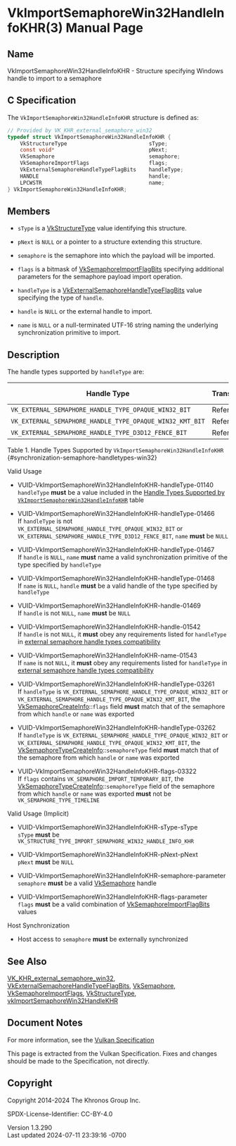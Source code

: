 # VkImportSemaphoreWin32HandleInfoKHR(3) Manual Page

## Name

VkImportSemaphoreWin32HandleInfoKHR - Structure specifying Windows
handle to import to a semaphore



## <a href="#_c_specification" class="anchor"></a>C Specification

The `VkImportSemaphoreWin32HandleInfoKHR` structure is defined as:

``` c
// Provided by VK_KHR_external_semaphore_win32
typedef struct VkImportSemaphoreWin32HandleInfoKHR {
    VkStructureType                          sType;
    const void*                              pNext;
    VkSemaphore                              semaphore;
    VkSemaphoreImportFlags                   flags;
    VkExternalSemaphoreHandleTypeFlagBits    handleType;
    HANDLE                                   handle;
    LPCWSTR                                  name;
} VkImportSemaphoreWin32HandleInfoKHR;
```

## <a href="#_members" class="anchor"></a>Members

- `sType` is a [VkStructureType](https://registry.khronos.org/vulkan/specs/1.3-extensions/man/html/VkStructureType.html) value identifying
  this structure.

- `pNext` is `NULL` or a pointer to a structure extending this
  structure.

- `semaphore` is the semaphore into which the payload will be imported.

- `flags` is a bitmask of
  [VkSemaphoreImportFlagBits](https://registry.khronos.org/vulkan/specs/1.3-extensions/man/html/VkSemaphoreImportFlagBits.html) specifying
  additional parameters for the semaphore payload import operation.

- `handleType` is a
  [VkExternalSemaphoreHandleTypeFlagBits](https://registry.khronos.org/vulkan/specs/1.3-extensions/man/html/VkExternalSemaphoreHandleTypeFlagBits.html)
  value specifying the type of `handle`.

- `handle` is `NULL` or the external handle to import.

- `name` is `NULL` or a null-terminated UTF-16 string naming the
  underlying synchronization primitive to import.

## <a href="#_description" class="anchor"></a>Description

The handle types supported by `handleType` are:

| Handle Type | Transference | Permanence Supported |
|----|----|----|
| `VK_EXTERNAL_SEMAPHORE_HANDLE_TYPE_OPAQUE_WIN32_BIT` | Reference | Temporary,Permanent |
| `VK_EXTERNAL_SEMAPHORE_HANDLE_TYPE_OPAQUE_WIN32_KMT_BIT` | Reference | Temporary,Permanent |
| `VK_EXTERNAL_SEMAPHORE_HANDLE_TYPE_D3D12_FENCE_BIT` | Reference | Temporary,Permanent |

Table 1. Handle Types Supported by `VkImportSemaphoreWin32HandleInfoKHR`
{#synchronization-semaphore-handletypes-win32}

Valid Usage

- <a href="#VUID-VkImportSemaphoreWin32HandleInfoKHR-handleType-01140"
  id="VUID-VkImportSemaphoreWin32HandleInfoKHR-handleType-01140"></a>
  VUID-VkImportSemaphoreWin32HandleInfoKHR-handleType-01140  
  `handleType` **must** be a value included in the <a
  href="https://registry.khronos.org/vulkan/specs/1.3-extensions/html/vkspec.html#synchronization-semaphore-handletypes-win32"
  target="_blank" rel="noopener">Handle Types Supported by
  <code>VkImportSemaphoreWin32HandleInfoKHR</code></a> table

- <a href="#VUID-VkImportSemaphoreWin32HandleInfoKHR-handleType-01466"
  id="VUID-VkImportSemaphoreWin32HandleInfoKHR-handleType-01466"></a>
  VUID-VkImportSemaphoreWin32HandleInfoKHR-handleType-01466  
  If `handleType` is not
  `VK_EXTERNAL_SEMAPHORE_HANDLE_TYPE_OPAQUE_WIN32_BIT` or
  `VK_EXTERNAL_SEMAPHORE_HANDLE_TYPE_D3D12_FENCE_BIT`, `name` **must**
  be `NULL`

- <a href="#VUID-VkImportSemaphoreWin32HandleInfoKHR-handleType-01467"
  id="VUID-VkImportSemaphoreWin32HandleInfoKHR-handleType-01467"></a>
  VUID-VkImportSemaphoreWin32HandleInfoKHR-handleType-01467  
  If `handle` is `NULL`, `name` **must** name a valid synchronization
  primitive of the type specified by `handleType`

- <a href="#VUID-VkImportSemaphoreWin32HandleInfoKHR-handleType-01468"
  id="VUID-VkImportSemaphoreWin32HandleInfoKHR-handleType-01468"></a>
  VUID-VkImportSemaphoreWin32HandleInfoKHR-handleType-01468  
  If `name` is `NULL`, `handle` **must** be a valid handle of the type
  specified by `handleType`

- <a href="#VUID-VkImportSemaphoreWin32HandleInfoKHR-handle-01469"
  id="VUID-VkImportSemaphoreWin32HandleInfoKHR-handle-01469"></a>
  VUID-VkImportSemaphoreWin32HandleInfoKHR-handle-01469  
  If `handle` is not `NULL`, `name` **must** be `NULL`

- <a href="#VUID-VkImportSemaphoreWin32HandleInfoKHR-handle-01542"
  id="VUID-VkImportSemaphoreWin32HandleInfoKHR-handle-01542"></a>
  VUID-VkImportSemaphoreWin32HandleInfoKHR-handle-01542  
  If `handle` is not `NULL`, it **must** obey any requirements listed
  for `handleType` in <a
  href="https://registry.khronos.org/vulkan/specs/1.3-extensions/html/vkspec.html#external-semaphore-handle-types-compatibility"
  target="_blank" rel="noopener">external semaphore handle types
  compatibility</a>

- <a href="#VUID-VkImportSemaphoreWin32HandleInfoKHR-name-01543"
  id="VUID-VkImportSemaphoreWin32HandleInfoKHR-name-01543"></a>
  VUID-VkImportSemaphoreWin32HandleInfoKHR-name-01543  
  If `name` is not `NULL`, it **must** obey any requirements listed for
  `handleType` in <a
  href="https://registry.khronos.org/vulkan/specs/1.3-extensions/html/vkspec.html#external-semaphore-handle-types-compatibility"
  target="_blank" rel="noopener">external semaphore handle types
  compatibility</a>

- <a href="#VUID-VkImportSemaphoreWin32HandleInfoKHR-handleType-03261"
  id="VUID-VkImportSemaphoreWin32HandleInfoKHR-handleType-03261"></a>
  VUID-VkImportSemaphoreWin32HandleInfoKHR-handleType-03261  
  If `handleType` is
  `VK_EXTERNAL_SEMAPHORE_HANDLE_TYPE_OPAQUE_WIN32_BIT` or
  `VK_EXTERNAL_SEMAPHORE_HANDLE_TYPE_OPAQUE_WIN32_KMT_BIT`, the
  [VkSemaphoreCreateInfo](https://registry.khronos.org/vulkan/specs/1.3-extensions/man/html/VkSemaphoreCreateInfo.html)::`flags` field
  **must** match that of the semaphore from which `handle` or `name` was
  exported

- <a href="#VUID-VkImportSemaphoreWin32HandleInfoKHR-handleType-03262"
  id="VUID-VkImportSemaphoreWin32HandleInfoKHR-handleType-03262"></a>
  VUID-VkImportSemaphoreWin32HandleInfoKHR-handleType-03262  
  If `handleType` is
  `VK_EXTERNAL_SEMAPHORE_HANDLE_TYPE_OPAQUE_WIN32_BIT` or
  `VK_EXTERNAL_SEMAPHORE_HANDLE_TYPE_OPAQUE_WIN32_KMT_BIT`, the
  [VkSemaphoreTypeCreateInfo](https://registry.khronos.org/vulkan/specs/1.3-extensions/man/html/VkSemaphoreTypeCreateInfo.html)::`semaphoreType`
  field **must** match that of the semaphore from which `handle` or
  `name` was exported

- <a href="#VUID-VkImportSemaphoreWin32HandleInfoKHR-flags-03322"
  id="VUID-VkImportSemaphoreWin32HandleInfoKHR-flags-03322"></a>
  VUID-VkImportSemaphoreWin32HandleInfoKHR-flags-03322  
  If `flags` contains `VK_SEMAPHORE_IMPORT_TEMPORARY_BIT`, the
  [VkSemaphoreTypeCreateInfo](https://registry.khronos.org/vulkan/specs/1.3-extensions/man/html/VkSemaphoreTypeCreateInfo.html)::`semaphoreType`
  field of the semaphore from which `handle` or `name` was exported
  **must** not be `VK_SEMAPHORE_TYPE_TIMELINE`

Valid Usage (Implicit)

- <a href="#VUID-VkImportSemaphoreWin32HandleInfoKHR-sType-sType"
  id="VUID-VkImportSemaphoreWin32HandleInfoKHR-sType-sType"></a>
  VUID-VkImportSemaphoreWin32HandleInfoKHR-sType-sType  
  `sType` **must** be
  `VK_STRUCTURE_TYPE_IMPORT_SEMAPHORE_WIN32_HANDLE_INFO_KHR`

- <a href="#VUID-VkImportSemaphoreWin32HandleInfoKHR-pNext-pNext"
  id="VUID-VkImportSemaphoreWin32HandleInfoKHR-pNext-pNext"></a>
  VUID-VkImportSemaphoreWin32HandleInfoKHR-pNext-pNext  
  `pNext` **must** be `NULL`

- <a href="#VUID-VkImportSemaphoreWin32HandleInfoKHR-semaphore-parameter"
  id="VUID-VkImportSemaphoreWin32HandleInfoKHR-semaphore-parameter"></a>
  VUID-VkImportSemaphoreWin32HandleInfoKHR-semaphore-parameter  
  `semaphore` **must** be a valid [VkSemaphore](https://registry.khronos.org/vulkan/specs/1.3-extensions/man/html/VkSemaphore.html) handle

- <a href="#VUID-VkImportSemaphoreWin32HandleInfoKHR-flags-parameter"
  id="VUID-VkImportSemaphoreWin32HandleInfoKHR-flags-parameter"></a>
  VUID-VkImportSemaphoreWin32HandleInfoKHR-flags-parameter  
  `flags` **must** be a valid combination of
  [VkSemaphoreImportFlagBits](https://registry.khronos.org/vulkan/specs/1.3-extensions/man/html/VkSemaphoreImportFlagBits.html) values

Host Synchronization

- Host access to `semaphore` **must** be externally synchronized

## <a href="#_see_also" class="anchor"></a>See Also

[VK_KHR_external_semaphore_win32](https://registry.khronos.org/vulkan/specs/1.3-extensions/man/html/VK_KHR_external_semaphore_win32.html),
[VkExternalSemaphoreHandleTypeFlagBits](https://registry.khronos.org/vulkan/specs/1.3-extensions/man/html/VkExternalSemaphoreHandleTypeFlagBits.html),
[VkSemaphore](https://registry.khronos.org/vulkan/specs/1.3-extensions/man/html/VkSemaphore.html),
[VkSemaphoreImportFlags](https://registry.khronos.org/vulkan/specs/1.3-extensions/man/html/VkSemaphoreImportFlags.html),
[VkStructureType](https://registry.khronos.org/vulkan/specs/1.3-extensions/man/html/VkStructureType.html),
[vkImportSemaphoreWin32HandleKHR](https://registry.khronos.org/vulkan/specs/1.3-extensions/man/html/vkImportSemaphoreWin32HandleKHR.html)

## <a href="#_document_notes" class="anchor"></a>Document Notes

For more information, see the <a
href="https://registry.khronos.org/vulkan/specs/1.3-extensions/html/vkspec.html#VkImportSemaphoreWin32HandleInfoKHR"
target="_blank" rel="noopener">Vulkan Specification</a>

This page is extracted from the Vulkan Specification. Fixes and changes
should be made to the Specification, not directly.

## <a href="#_copyright" class="anchor"></a>Copyright

Copyright 2014-2024 The Khronos Group Inc.

SPDX-License-Identifier: CC-BY-4.0

Version 1.3.290  
Last updated 2024-07-11 23:39:16 -0700
